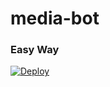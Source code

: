 # media-bot
### Easy Way
[![Deploy](https://www.herokucdn.com/deploy/button.svg)](https://heroku.com/deploy?template=https://github.com/swahiligroup4/media3-bot)
